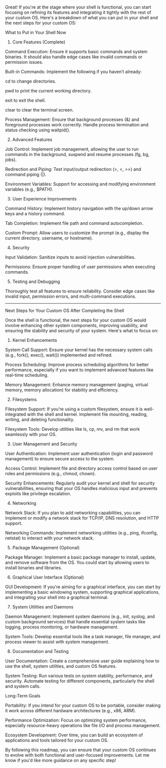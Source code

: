 Great! If you're at the stage where your shell is functional, you can start focusing on refining its features and integrating it tightly with the rest of your custom OS. Here's a breakdown of what you can put in your shell and the next steps for your custom OS:

What to Put in Your Shell Now

1. Core Features (Complete)

Command Execution: Ensure it supports basic commands and system binaries. It should also handle edge cases like invalid commands or permission issues.

Built-in Commands: Implement the following if you haven’t already:

cd to change directories.

pwd to print the current working directory.

exit to exit the shell.

clear to clear the terminal screen.


Process Management: Ensure that background processes (&) and foreground processes work correctly. Handle process termination and status checking using waitpid().



2. Advanced Features

Job Control: Implement job management, allowing the user to run commands in the background, suspend and resume processes (fg, bg, jobs).

Redirection and Piping: Test input/output redirection (>, <, >>) and command piping (|).

Environment Variables: Support for accessing and modifying environment variables (e.g., $PATH).



3. User Experience Improvements

Command History: Implement history navigation with the up/down arrow keys and a history command.

Tab Completion: Implement file path and command autocompletion.

Custom Prompt: Allow users to customize the prompt (e.g., display the current directory, username, or hostname).



4. Security

Input Validation: Sanitize inputs to avoid injection vulnerabilities.

Permissions: Ensure proper handling of user permissions when executing commands.



5. Testing and Debugging

Thoroughly test all features to ensure reliability. Consider edge cases like invalid input, permission errors, and multi-command executions.





---

Next Steps for Your Custom OS After Completing the Shell

Once the shell is functional, the next steps for your custom OS would involve enhancing other system components, improving usability, and ensuring the stability and security of your system. Here's what to focus on:

1. Kernel Enhancements

System Call Support: Ensure your kernel has the necessary system calls (e.g., fork(), exec(), wait()) implemented and refined.

Process Scheduling: Improve process scheduling algorithms for better performance, especially if you want to implement advanced features like real-time scheduling.

Memory Management: Enhance memory management (paging, virtual memory, memory allocation) for stability and efficiency.


2. Filesystems

Filesystem Support: If you’re using a custom filesystem, ensure it is well-integrated with the shell and kernel. Implement file mounting, reading, writing, and deleting functionality.

Filesystem Tools: Develop utilities like ls, cp, mv, and rm that work seamlessly with your OS.


3. User Management and Security

User Authentication: Implement user authentication (login and password management) to ensure secure access to the system.

Access Control: Implement file and directory access control based on user roles and permissions (e.g., chmod, chown).

Security Enhancements: Regularly audit your kernel and shell for security vulnerabilities, ensuring that your OS handles malicious input and prevents exploits like privilege escalation.


4. Networking

Network Stack: If you plan to add networking capabilities, you can implement or modify a network stack for TCP/IP, DNS resolution, and HTTP support.

Networking Commands: Implement networking utilities (e.g., ping, ifconfig, netstat) to interact with your network stack.


5. Package Management (Optional)

Package Manager: Implement a basic package manager to install, update, and remove software from the OS. You could start by allowing users to install binaries and libraries.


6. Graphical User Interface (Optional)

GUI Development: If you're aiming for a graphical interface, you can start by implementing a basic windowing system, supporting graphical applications, and integrating your shell into a graphical terminal.


7. System Utilities and Daemons

Daemon Management: Implement system daemons (e.g., init, syslog, and custom background services) that handle essential system tasks like logging, process monitoring, or hardware management.

System Tools: Develop essential tools like a task manager, file manager, and process viewer to assist with system management.


8. Documentation and Testing

User Documentation: Create a comprehensive user guide explaining how to use the shell, system utilities, and custom OS features.

System Testing: Run various tests on system stability, performance, and security. Automate testing for different components, particularly the shell and system calls.


Long-Term Goals

Portability: If you intend for your custom OS to be portable, consider making it work across different hardware architectures (e.g., x86, ARM).

Performance Optimization: Focus on optimizing system performance, especially resource-heavy operations like file I/O and process management.

Ecosystem Development: Over time, you can build an ecosystem of applications and tools tailored for your custom OS.


By following this roadmap, you can ensure that your custom OS continues to evolve with both functional and user-focused improvements. Let me know if you'd like more guidance on any specific step!

